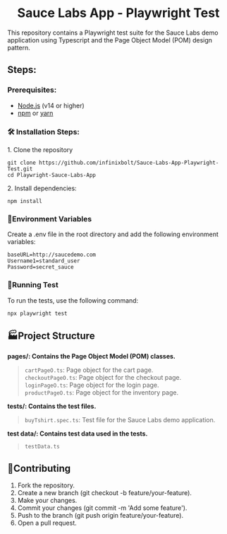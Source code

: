 <h1 align="center" id="title">Sauce Labs App - Playwright Test</h1>

<p id="description">This repository contains a Playwright test suite for the Sauce Labs demo application using Typescript and the Page Object Model (POM) design pattern.</p>

<h2>Steps:</h2>  
<h3>Prerequisites:</h3>

- [Node.js](https://nodejs.org/) (v14 or higher)
- [npm](https://www.npmjs.com/) or [yarn](https://yarnpkg.com/)   
<h3>🛠️ Installation Steps:</h3>

<p>1. Clone the repository</p>

```
git clone https://github.com/infinixbolt/Sauce-Labs-App-Playwright-Test.git
cd Playwright-Sauce-Labs-App
```

<p>2. Install dependencies:</p>

```
npm install
```

<p><h3>🛅Environment Variables</h3>
 Create a .env file in the root directory and add the following environment variables:</p>

```
baseURL=http://saucedemo.com   
Username1=standard_user   
Password=secret_sauce
```

<p><h3>🏃Running Test</h3>
 To run the tests, use the following command:</p>

```
npx playwright test

```

<p><h2>🏭Project Structure</h2>  

<b>pages/: Contains the Page Object Model (POM) classes.</b>  
>`cartPageO.ts`: Page object for the cart page.  
>`checkoutPageO.ts`: Page object for the checkout page.  
>`loginPageO.ts`: Page object for the login page.  
>`productPageO.ts`: Page object for the inventory page.  
 

<b>tests/: Contains the test files.</b>  
>`buyTshirt.spec.ts`: Test file for the Sauce Labs demo application.  

<b>test data/: Contains test data used in the tests.</b>  
>`testData.ts`   

<h2>🤝Contributing</h2>

1. Fork the repository.   
2. Create a new branch (git checkout -b feature/your-feature).  
3. Make your changes.  
4. Commit your changes (git commit -m 'Add some feature').  
5. Push to the branch (git push origin feature/your-feature).  
6. Open a pull request.
